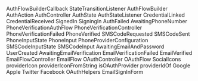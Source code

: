 
AuthFlowBuilderCallback
StateTransitionListener
AuthFlowBuilder
AuthAction
AuthController
AuthState
AuthStateListener
CredentialLinked
CredentialReceived
SignedIn
SigningIn
AuthFailed
AwaitingPhoneNumber
PhoneVerificationAuthFlow
PhoneVerificationController
PhoneVerificationFailed
PhoneVerified
SMSCodeRequested
SMSCodeSent
PhoneInputState
PhoneInput
PhoneProviderConfiguration
SMSCodeInputState
SMSCodeInput
AwaitingEmailAndPassword
UserCreated
AwaitingEmailVerification
EmailVerificationFailed
EmailVerified
EmailFlowController
EmailFlow
OAuthController
OAuthFlow
SocialIcons
providerIcon
providerIconFromString
isOAuthProvider
providerIdOf
Google
Apple
Twitter
Facebook
OAuthHelpers
EmailSignInForm






